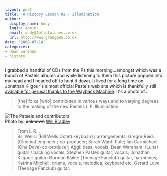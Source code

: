 ```yaml
---
layout: post
title: 'A History Lesson #2 - Illumination'
author:
  display_name: Andy
  login: admin
  email: andy@fullofwishes.co.uk
  url: http://www.grange85.co.uk
date: '2008-07-14'
categories:
- dean wareham
- history
---
```

<p>I grabbed a handful of CDs from the Ps this morning...amongst which was a bunch of Pastels albums and while listening to them this picture popped into my head and I headed off to hunt it down. It lived for a long time on Jonathan Kilgour's almost official Pastels web site which is thankfully still <a href="http://web.archive.org/web/20021211112806/http://www.cogsci.ed.ac.uk/~jonathan/pastels.html">available for perusal thanks to the Wayback Machine</a>. It's a photo of...</p>
<blockquote><p>[the] folks [who] contributed in various ways and to varying degrees to the making of the new Pastels L.P. Illumination</p></blockquote>
<div class="imagebox-center"><img class="aligncenter" src="https://media.fullofwishes.co.uk/05-dean_wareham/pictures/pastelsgroop.jpg" alt="The Patsels and contributors" title="Illuminati" class="alignnone size-full wp-image-717" /><br/>Photo by: <del datetime="2012-07-31T12:43:53+00:00">unknown</del> <ins datetime="2012-07-31T12:43:53+00:00">Will Bradley</ins></div>
<blockquote><p>From L-R...<br />
Bill Wells: (Bill Wells Octet) keyboard / arrangements; Gregor Reid: (Cinema) engineer / co-producer; Sarah Ward: flute; Ian Carmichael: (One Dove) co-producer; Aggi: bass, vocals; Dean Wareham: (Luna) guitar / backing vocals; Stephen Pastel: guitar, vocals; Jonathan Kilgour: guitar; Norman Blake: (Teenage Fanclub) guitar, harmonies; Katrina Mitchell: drums, vocals, melodica, keyboard etc. Gerard Love (Teenage Fanclub) guitar. </p></blockquote>
